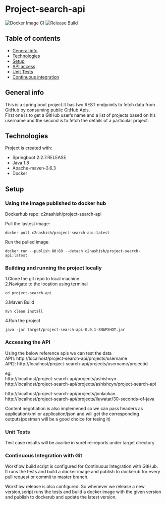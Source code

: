# Project-search-api
![Docker Image CI](https://github.com/ashishcyn/project-search-api-updated/workflows/Docker%20Image%20CI/badge.svg) ![Release Build](https://github.com/ashishcyn/project-search-api-updated/workflows/Release%20Build/badge.svg)


## Table of contents
* [General info](#general-info)
* [Technologies](#technologies)
* [Setup](#setup)
* [API access](#accessing-the-api)
* [Unit Tests](#unit-tests )
* [Continuous integration](#continuous-integration-with-git)



## General info
This is a spring boot project.It has two REST endpoints to fetch data from GitHub by consuming public GitHub Apis.  
First one is to get a GitHub user’s name and a list of projects based on his username and the second is to fetch the details of a particular project.
	
## Technologies
Project is created with:
* Springboot 2.2.7.RELEASE
* Java 1.8
* Apache-maven-3.6.3
* Docker
	
## Setup

### Using the image published to docker hub
Dockerhub repo: c2nashish/project-search-api

Pull the lastest image:
```
docker pull c2nashish/project-search-api:latest
```
Run the pulled image:
```
docker run --publish 80:80 --detach c2nashish/project-search-api:latest
```


### Building and running the project locally   
1.Clone the git repo to local machine.   
2.Navigate to the location using terminal 
```
cd project-search-api
```
3.Maven Build 
```
mvn clean install     
```
4.Run the project
```
java -jar target/project-search-api-0.0.1-SNAPSHOT.jar
```


 

### Accessing the API

Using the below reference apis we can test the data   
API1: http://localhost/project-search-api/projects/username   
API2: http://localhost/project-search-api/projects/username/projectid 

eg:    
http://localhost/project-search-api/projects/ashishcyn   
http://localhost/project-search-api/projects/ashishcyn/project-search-api  

http://localhost/project-search-api/projects/jonlaokan  
http://localhost/project-search-api/projects/iluwatar/30-seconds-of-java   



Content negotiation is also implemened so we can pass headers as application/xml or application/json and will get the corresponding outputs(postman will be a good choice for tesing it) 

### Unit Tests
Test case results will be availbe in surefire-reports under target directory

### Continuous Integration with Git
Workflow build script is configured for Continuous Integration with GitHub. It runs the tests and build a docker image and publish to dockerub for every pull request or commit to master branch.  

Workflow release is also configured. So whenever we release a new version,script runs the tests and build a docker image with the given version and publish to dockerub and update the latest version.  

